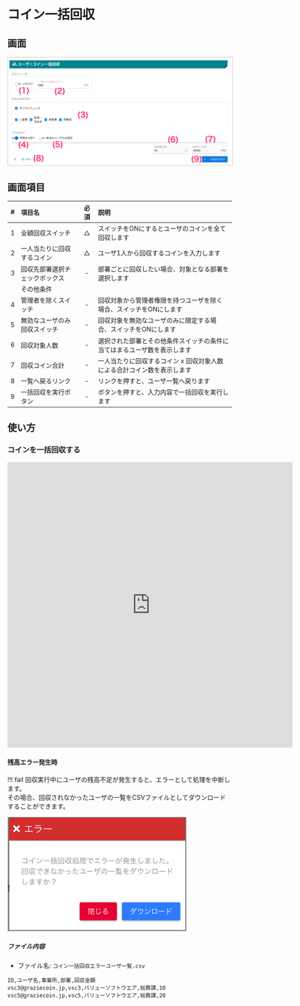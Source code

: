 # コイン一括回収

## 画面
<a href="../../../images/user/6-1.png" data-lightbox="スクリーンショット" data-title="スクリーンショット">
    <img src="../../../images/user/6-1.png" style="border: solid 1px #ccc; width: 800px;" />
</a>


## 画面項目
|   #   | 項目名                         | 必須  | 説明                                                                     |
| :---: | :----------------------------- | :---: | :----------------------------------------------------------------------- |
|   1   | 全額回収スイッチ               |   △   | スイッチをONにするとユーザのコインを全て回収します                       |
|   2   | 一人当たりに回収するコイン     |   △   | ユーザ1人から回収するコインを入力します                                  |
|   3   | 回収先部署選択チェックボックス |   -   | 部署ごとに回収したい場合、対象となる部署を選択します                     |
|       | その他条件                     |       |                                                                          |
|   4   | 管理者を除くスイッチ           |   -   | 回収対象から管理者権限を持つユーザを除く場合、スイッチをONにします       |
|   5   | 無効なユーザのみ回収スイッチ   |   -   | 回収対象を無効なユーザのみに限定する場合、スイッチをONにします           |
|   6   | 回収対象人数                   |   -   | 選択された部署とその他条件スイッチの条件に当てはまるユーザ数を表示します |
|   7   | 回収コイン合計                 |   -   | 一人当たりに回収するコイン x 回収対象人数 による合計コイン数を表示します |
|   8   | 一覧へ戻るリンク               |   -   | リンクを押すと、ユーザ一覧へ戻ります                                     |
|   9   | 一括回収を実行ボタン           |   -   | ボタンを押すと、入力内容で一括回収を実行します                           |

## 使い方
### コインを一括回収する

<iframe src="https://scribehow.com/embed/__nGwZ-fgtTnWz_iPDEhAmGw" width="640" height="640" allowfullscreen frameborder="0"></iframe>


#### 残高エラー発生時
!!! fail
    回収実行中にユーザの残高不足が発生すると、エラーとして処理を中断します。<br>
    その場合、回収されなかったユーザの一覧をCSVファイルとしてダウンロードすることができます。

<a href="../../../images/user/6-2.png" data-lightbox="スクリーンショット" data-title="スクリーンショット">
    <img src="../../../images/user/6-2.png" style="border: solid 1px #ccc; width: 400px;" />
</a>


##### ファイル内容
- ファイル名: `コイン一括回収エラーユーザ一覧.csv`
```csv
ID,ユーザ名,事業所,部署,回収金額
vsc3@graziecoin.jp,vsc3,バリューソフトウエア,総務課,10
vsc5@graziecoin.jp,vsc5,バリューソフトウエア,総務課,20
```